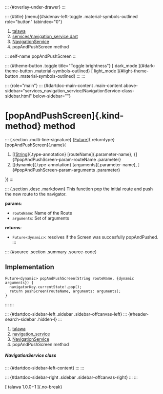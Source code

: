 ::: {#overlay-under-drawer}
:::

::: {#title}
[menu]{#sidenav-left-toggle .material-symbols-outlined role="button"
tabindex="0"}

1.  [talawa](../../index.html)
2.  [services/navigation_service.dart](../../services_navigation_service/)
3.  [NavigationService](../../services_navigation_service/NavigationService-class.html)
4.  popAndPushScreen method

::: self-name
popAndPushScreen
:::

::: {#theme-button .toggle title="Toggle brightness"}
[ dark_mode ]{#dark-theme-button .material-symbols-outlined} [
light_mode ]{#light-theme-button .material-symbols-outlined}
:::
:::

::: {role="main"}
::: {#dartdoc-main-content .main-content above-sidebar="services_navigation_service/NavigationService-class-sidebar.html" below-sidebar=""}
<div>

# [popAndPushScreen]{.kind-method} method

</div>

::: {.section .multi-line-signature}
[[Future](https://api.flutter.dev/flutter/dart-core/Future-class.html)]{.returntype}
[popAndPushScreen]{.name}(

1.  [[[String](https://api.flutter.dev/flutter/dart-core/String-class.html)]{.type-annotation}
    [routeName]{.parameter-name}, {]{#popAndPushScreen-param-routeName
    .parameter}
2.  [[dynamic]{.type-annotation} [arguments]{.parameter-name},
    ]{#popAndPushScreen-param-arguments .parameter}

})
:::

::: {.section .desc .markdown}
This function pop the initial route and push the new route to the
navigator.

**params**:

-   `routeName`: Name of the Route
-   `arguments`: Set of arguments

**returns**:

-   `Future<dynamic>`: resolves if the Screen was succesfully
    popAndPushed.
:::

::: {#source .section .summary .source-code}
## Implementation

``` language-dart
Future<dynamic> popAndPushScreen(String routeName, {dynamic arguments}) {
  navigatorKey.currentState!.pop();
  return pushScreen(routeName, arguments: arguments);
}
```
:::
:::

::: {#dartdoc-sidebar-left .sidebar .sidebar-offcanvas-left}
::: {#header-search-sidebar .hidden-l}
:::

1.  [talawa](../../index.html)
2.  [navigation_service](../../services_navigation_service/)
3.  [NavigationService](../../services_navigation_service/NavigationService-class.html)
4.  popAndPushScreen method

##### NavigationService class

::: {#dartdoc-sidebar-left-content}
:::
:::

::: {#dartdoc-sidebar-right .sidebar .sidebar-offcanvas-right}
:::
:::

[ talawa 1.0.0+1 ]{.no-break}
